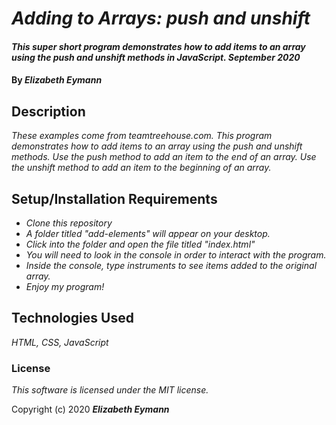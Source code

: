 # _Adding to Arrays: push and unshift_

#### _This super short program demonstrates how to add items to an array using the push and unshift methods in JavaScript. September 2020_

#### By _**Elizabeth Eymann**_

## Description

_These examples come from teamtreehouse.com. This program demonstrates how to add items to an array using the push and unshift methods. Use the push method to add an item to the end of an array. Use the unshift method to add an item to the beginning of an array._

## Setup/Installation Requirements

* _Clone this repository_
* _A folder titled "add-elements" will appear on your desktop._
* _Click into the folder and open the file titled "index.html"_
* _You will need to look in the console in order to interact with the program._
* _Inside the console, type instruments to see items added to the original array._
* _Enjoy my program!_

## Technologies Used

_HTML, CSS, JavaScript_

### License

*This software is licensed under the MIT license.*

Copyright (c) 2020 **_Elizabeth Eymann_**
